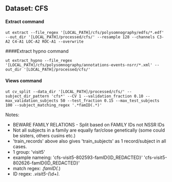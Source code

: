 ## Dataset: CFS

#### Extract command
```
ut extract --file_regex '[LOCAL_PATH]/cfs/polysomnography/edfs/*.edf' --out_dir '[LOCAL_PATH]/processed/cfs/' --resample 128 --channels C3-A2 C4-A1 LOC-A2 ROC-A1 --overwrite
```

####Extract hypno command
```
ut extract_hypno --file_regex '[LOCAL_PATH]/cfs/polysomnography/annotations-events-nsrr/*.xml' --out_dir '[LOCAL_PATH]/processed/cfs/'
```

#### Views command
```
ut cv_split --data_dir '[LOCAL_PATH]/processed/cfs/' --subject_dir_pattern 'cfs*' --CV 1 --validation_fraction 0.10 --max_validation_subjects 50 --test_fraction 0.15 --max_test_subjects 100 --subject_matching_regex '.*famID(.*)'
```

Notes: 
- BEWARE FAMILY RELATIONS - Split based on FAMILY IDs not NSSR IDs
- Not all subjects in a family are equally far/close genetically (some could be sisters, others cusins etc.)
- 'train_records' above also gives 'train_subjects' as 1 record/subject in all cases.
- 1 group: 'visit5'
- example nameing: 'cfs-visit5-802593-famID{ID_REDACTED}'
                   'cfs-visit5-802626-famID{ID_REDACTED}'
- match regex: .*famID(.*)
- ID regex: .*visit5-(\d+).*
